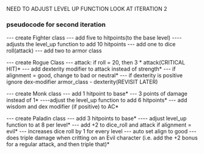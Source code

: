 NEED TO ADJUST LEVEL UP FUNCTION
LOOK AT ITERATION 2

### pseudocode for second iteration
--- create Fighter class
    --- add five to hitpoints(to the base level)
    ----adjusts the level_up function to add 10 hitpoints
    --- add one to dice roll(attack)
    --- add two to armor class 

    
--- create Rogue Class
    --- attack: if roll = 20, then 3 * attack(CRITICAL HIT)*
    --- add dexterity modifier to attack instead of strength*
    --- if alignment = good, change to bad or neutral*
    --- if dexterity is positive ignore dex-modifier armor_class - dexterity(REVISIT LATER) 

--- create Monk class
    --- add 1 hitpoint to base*
    --- 3 points of damage instead of 1*
    ----adjust the level_up function to add 6 hitpoints*
    --- add wisdom and dex modifier (if positive) to AC*

--- create Paladin class
    --- add 3 hitpoints to base*
    ---- adjust level_up function to at 8 per level*
    --- add +2 to dice_roll and attack if alignment = evil*
    --- increases dice roll  by 1 for every level
    --- auto set align to good
    --- does triple damage when critting on an Evil character 
    (i.e. add the +2 bonus for a regular attack, and then triple that)*
